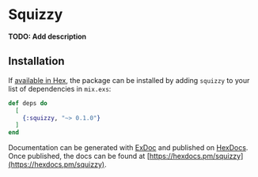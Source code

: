# Squizzy

**TODO: Add description**

## Installation

If [available in Hex](https://hex.pm/docs/publish), the package can be installed
by adding `squizzy` to your list of dependencies in `mix.exs`:

```elixir
def deps do
  [
    {:squizzy, "~> 0.1.0"}
  ]
end
```

Documentation can be generated with [ExDoc](https://github.com/elixir-lang/ex_doc)
and published on [HexDocs](https://hexdocs.pm). Once published, the docs can
be found at [https://hexdocs.pm/squizzy](https://hexdocs.pm/squizzy).

